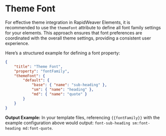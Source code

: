 # Theme Font

For effective theme integration in RapidWeaver Elements, it is recommended to use the `themeFont` attribute to define all font family settings for your elements. This approach ensures that font preferences are coordinated with the overall theme settings, providing a consistent user experience.

Here’s a structured example for defining a font property:

```json
{
    "title": "Theme Font",
    "property": "fontFamily",
    "themeFont": {
        "default": {
            "base": { "name": "sub-heading" },
            "sm": { "name": "heading" },
            "md": { "name": "quote" }
        }
    }
}
```

**Output Example:** In your template files, referencing `{{fontFamily}}` with the example configuration above would output: `font-sub-heading sm:font-heading md:font-quote`.
